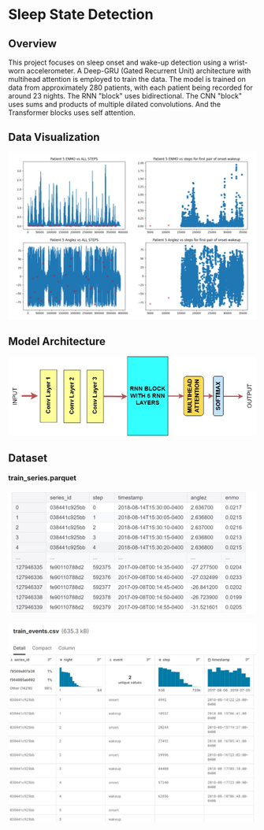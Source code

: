 # Sleep State Detection

## Overview

This project focuses on sleep onset and wake-up detection using a wrist-worn accelerometer. A Deep-GRU (Gated Recurrent Unit) architecture with multihead attention is employed to train the data. The model is trained on data from approximately 280 patients, with each patient being recorded for around 23 nights. The RNN "block" uses bidirectional. The CNN "block" uses sums and products of multiple dilated convolutions. And the Transformer blocks uses self attention. 

## Data Visualization

![Image Alt text](/sleep_train_data_visualization.JPG)

## Model Architecture

![Image Alt text](/deep_gru.jpg)


## Dataset
#### train_series.parquet
![Image Alt text](/sleep_train_train_series_parquet.JPG)

![Image Alt text](/sleep_train_events.csv_dataset.JPG)




